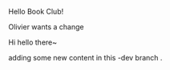 Hello Book Club!

Olivier wants a change


Hi hello there~

adding some new content in this -dev branch
.
